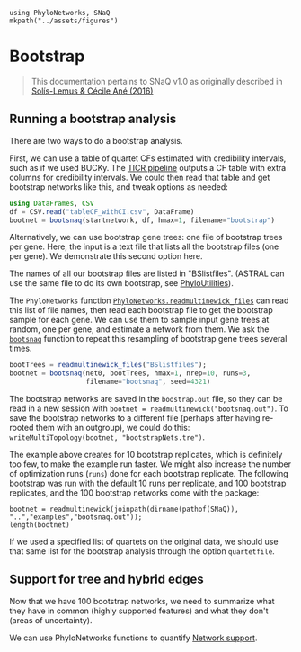 ```@setup bootstrap
using PhyloNetworks, SNaQ
mkpath("../assets/figures")
```
# Bootstrap

> This documentation pertains to SNaQ v1.0 as originally described in [Solís-Lemus & Cécile Ané (2016)](https://doi.org/10.1371/journal.pgen.1005896)

## Running a bootstrap analysis

There are two ways to do a bootstrap analysis.

First, we can use a table of quartet CFs estimated with credibility intervals,
such as if we used BUCKy.
The [TICR pipeline](https://juliaphylo.github.io/PhyloUtilities/) outputs a CF table with extra columns for credibility
intervals. We could then read that table and get bootstrap networks like this,
and tweak options as needed:

```julia
using DataFrames, CSV
df = CSV.read("tableCF_withCI.csv", DataFrame)
bootnet = bootsnaq(startnetwork, df, hmax=1, filename="bootstrap")
```

Alternatively, we can use bootstrap gene trees: one file of bootstrap trees per gene.
Here, the input is a text file that lists all the bootstrap files (one per gene).
We demonstrate this second option here.

The names of all our bootstrap files are listed in "BSlistfiles".
(ASTRAL can use the same file to do its own bootstrap, see
[PhyloUtilities](https://juliaphylo.github.io/PhyloUtilities/notebooks/Gene-Trees-RAxML.html)).

The `PhyloNetworks` function [`PhyloNetworks.readmultinewick_files`](@extref)
can read this list of file names, then
read each bootstrap file to get the bootstrap sample for each gene.
We can use them to sample input gene trees at random, one per gene,
and estimate a network from them. We ask the [`bootsnaq`](@ref) function
to repeat this resampling of bootstrap gene trees several times.

```julia
bootTrees = readmultinewick_files("BSlistfiles");
bootnet = bootsnaq(net0, bootTrees, hmax=1, nrep=10, runs=3,
                   filename="bootsnaq", seed=4321)
```

The bootstrap networks are saved in the `boostrap.out` file, so they
can be read in a new session with
`bootnet = readmultinewick("bootsnaq.out")`. To save the bootstrap networks to
a different file (perhaps after having re-rooted them with an
outgroup), we could do this: `writeMultiTopology(bootnet, "bootstrapNets.tre")`.

The example above creates for 10 bootstrap replicates,
which is definitely too few, to make the example run faster.
We might also increase the number of optimization runs (`runs`)
done for each bootstrap replicate. The following bootstrap was run with the
default 10 runs per replicate, and 100 bootstrap replicates,
and the 100 bootstrap networks come with the package:

```@example bootstrap
bootnet = readmultinewick(joinpath(dirname(pathof(SNaQ)), "..","examples","bootsnaq.out"));
length(bootnet)
```

If we used a specified list of quartets on the original data, we
should use that same list for the bootstrap analysis through the
option `quartetfile`.

## Support for tree and hybrid edges

Now that we have 100 bootstrap networks, we need to summarize
what they have in common (highly supported features) and what they
don't (areas of uncertainty).

We can use PhyloNetworks functions to quantify [Network support](@extref).
